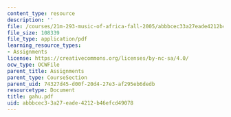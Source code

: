```yaml
---
content_type: resource
description: ''
file: /courses/21m-293-music-of-africa-fall-2005/abbbcec33a27eade4212b46efcd49078_gahu.pdf
file_size: 108339
file_type: application/pdf
learning_resource_types:
- Assignments
license: https://creativecommons.org/licenses/by-nc-sa/4.0/
ocw_type: OCWFile
parent_title: Assignments
parent_type: CourseSection
parent_uid: 74327d45-d00f-20d4-27e3-af295eb6dedb
resourcetype: Document
title: gahu.pdf
uid: abbbcec3-3a27-eade-4212-b46efcd49078
---
```

